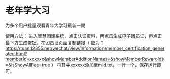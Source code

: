 # 老年学大习
为多个用户批量观看青年大学习最新一期

使用方法：
进入智慧团建系统，点击认证资料，再点击生成电子团员证，再点击最下方生成按钮。在团员证页面复制链接（ 应为：https://tuan.12355.net/wechat/view/information/member_certification_generated.html?memberId=xxxxxx&showMemberAdditionNames=&showMemberRewardIds=&isShowAllFee=true ）
将其中xxxxxx添加至mid.txt，一行一个，保存运行即可。
